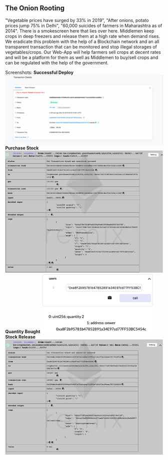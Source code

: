 ## The Onion Rooting

"Vegetable prices have surged by 33% in 2019", "After onions, potato prices jump 75% in Delhi", "60,000 suicides of farmers in Maharashtra as of 2014". There is a smokescreen here that lies over here. Middlemen keep crops in deep freezers and release them at a high rate when demand rises. We eradicate this problem with the help of a Blockchain network and an all transparent transaction that can be monitored and stop illegal storages of vegetables/crops. Our Web-App will help farmers sell crops at decent rates and will be a platform for them as well as Middlemen to buy/sell crops and can be regulated with the help of the government.

Screenshots: 
**Successful Deploy**
![deploy success](https://raw.githubusercontent.com/Amorpheuz/mozfam-app/master/deployment_success.png)
**Purchase Stock**
![purchase stock](https://raw.githubusercontent.com/Amorpheuz/mozfam-app/master/purchaseStock%20success.png)
**Quantity Bought**
![Quantity Bought](https://raw.githubusercontent.com/Amorpheuz/mozfam-app/master/quantity_bought.png)
**Stock Release**
![Stock Release](https://raw.githubusercontent.com/Amorpheuz/mozfam-app/master/releaseStock_success.png)